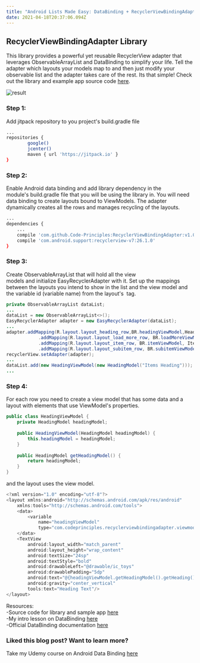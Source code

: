 ```yaml
---
title: "Android Lists Made Easy: DataBinding + RecyclerViewBindingAdapter Library"
date: 2021-04-18T20:37:06.094Z
---
```

## RecyclerViewBindingAdapter Library

This library provides a powerful yet reusable RecyclerView adapter that leverages ObservableArrayList and DataBinding to simplify your life. Tell the adapter which layouts your models map to and then just modify your observable list and the adapter takes care of the rest. Its that simple! Check out the library and example app source code [here](https://github.com/Code-Principles/RecyclerViewBindingAdapter).

![result](img/ezgif-4-993a006886.gif "result")

### Step 1:

Add jitpack repository to you project's build.gradle file

```bash
...
repositories {
        google()
        jcenter()
        maven { url 'https://jitpack.io' }
}
```

### Step 2:

Enable Android data binding and add library dependency in the module's build.gradle file that you will be using the library in. You will need data binding to create layouts bound to ViewModels. The adapter dynamically creates all the rows and manages recycling of the layouts.

```bash
...
dependencies {
    ...
    compile 'com.github.Code-Principles:RecyclerViewBindingAdapter:v1.0'
    compile 'com.android.support:recyclerview-v7:26.1.0'
}
```

### Step 3:

Create ObservableArrayList that will hold all the view models and initialize EasyRecyclerAdapter with it. Set up the mappings between the layouts you intend to show in the list and the view model and the variable id (variable name) from the layout's <variable> tag.

```java
private ObservableArrayList dataList;
...
dataList = new ObservableArrayList<>();
EasyRecyclerAdapter adapter = new EasyRecyclerAdapter(dataList);
...
adapter.addMapping(R.layout.layout_heading_row,BR.headingViewModel,HeadingViewModel.class)
            .addMapping(R.layout.layout_load_more_row, BR.loadMoreViewModel, LoadMoreViewModel.class)
            .addMapping(R.layout.layout_item_row, BR.itemViewModel, ItemViewModel.class)
            .addMapping(R.layout.layout_subitem_row, BR.subitemViewModel, SubitemViewModel.class);
recyclerView.setAdapter(adapter);
...
dataList.add(new HeadingViewModel(new HeadingModel("Items Heading")));
...
```

### Step 4:

For each row you need to create a view model that has some data and a layout with elements that use ViewModel's properties.

```java
public class HeadingViewModel {
    private HeadingModel headingModel;
  
    public HeadingViewModel(HeadingModel headingModel) {
        this.headingModel = headingModel;
    }
  
    public HeadingModel getHeadingModel() {
        return headingModel;
    }
}
```

and the layout uses the view model.

```java
<?xml version="1.0" encoding="utf-8"?>
<layout xmlns:android="http://schemas.android.com/apk/res/android"
    xmlns:tools="http://schemas.android.com/tools">
    <data>
        <variable
            name="headingViewModel"
            type="com.codeprinciples.recyclerviewbindingadapter.viewmodels.HeadingViewModel"/>
    </data>
    <TextView
        android:layout_width="match_parent"
        android:layout_height="wrap_content"
        android:textSize="24sp"
        android:textStyle="bold"
        android:drawableLeft="@drawable/ic_toys"
        android:drawablePadding="5dp"
        android:text="@{headingViewModel.getHeadingModel().getHeading()}"
        android:gravity="center_vertical"
        tools:text="Heading Text"/>
</layout>
```

Resources:\
-Source code for library and sample app [here](https://github.com/Code-Principles/RecyclerViewBindingAdapter)\
-My intro lesson on DataBinding [here](http://www.codeprinciples.com/2017/08/test-title-1.html)\
-Official DataBinding documentation [here](https://developer.android.com/topic/libraries/data-binding/index.html)

### Liked this blog post? Want to learn more? 

Take my Udemy course on Android Data Binding [here](https://www.udemy.com/learn-android-master-data-binding/)